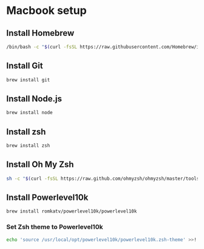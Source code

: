 # Macbook setup

## Install Homebrew

```bash
/bin/bash -c "$(curl -fsSL https://raw.githubusercontent.com/Homebrew/install/HEAD/install.sh)"
```

## Install Git

```bash
brew install git
```

## Install Node.js

```bash
brew install node
```

## Install zsh

```bash
brew install zsh
```

## Install Oh My Zsh

```bash
sh -c "$(curl -fsSL https://raw.github.com/ohmyzsh/ohmyzsh/master/tools/install.sh)"
```

## Install Powerlevel10k

```bash
brew install romkatv/powerlevel10k/powerlevel10k
```

### Set Zsh theme to Powerlevel10k

```bash
echo 'source /usr/local/opt/powerlevel10k/powerlevel10k.zsh-theme' >>! ~/.zshrc
```
